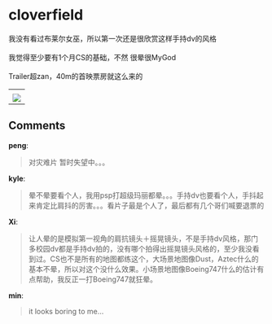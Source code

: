 # cloverfield

<div id="msgcns!B37A52AAF181A958!1130" class="bvMsg"> 我没有看过布莱尔女巫，所以第一次还是很欣赏这样手持dv的风格<br /><br />我觉得至少要有1个月CS的基础，不然 很晕很MyGod<br /><br />Trailer超zan，40m的首映票房就这么来的<br /></div><table cellspacing="0" border="0"><tr><td></td></tr><tr><td valign="top"><a href="http://blufiles.storage.live.com/y1pbUy_gR3lMQwoXrdTESVL-uQWxEM43UP7GbXNc89Fis7XEjbc4dKi4dfTJsX6wF7R_JilhDT9T_c" target="_blank" rel="WLPP;url=http://blufiles.storage.live.com/y1pbUy_gR3lMQwoXrdTESVL-uQWxEM43UP7GbXNc89Fis7XEjbc4dKi4dfTJsX6wF7R_JilhDT9T_c;cnsid=cns&#033;B37A52AAF181A958&#033;1131"><img src="http://blufiles.storage.live.com/y1pbUy_gR3lMQwoXrdTESVL-l3qNfTD8t-0rz16rP-H4Ed32ymxmc1lemElVBq6SXM9a1wBmkOCUyk" border="0" /></a></td></tr></table>

## Comments

**peng**:
> 对灾难片 暂时失望中。。。

**kyle**:
> 晕不晕要看个人，我用psp打超级玛丽都晕。。。手持dv也要看个人，手抖起来肯定比肩抖的厉害。。。看片子最是个人了，最后都有几个哥们喊要退票的

**Xi**:
> 让人晕的是模拟第一视角的肩抗镜头＋摇晃镜头，不是手持dv风格，那门多校园dv都是手持dv拍的，没有哪个拍得出摇晃镜头风格的，至少我没看到过。CS也不是所有的地图都练这个，大场景地图像Dust，Aztec什么的基本不晕，所以对这个没什么效果。小场景地图像Boeing747什么的估计有点帮助，我反正一打Boeing747就狂晕。

**min**:
> it looks boring to me...


